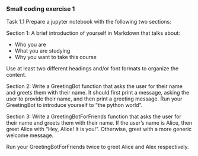 ### Small coding exercise 1


Task 1.1 Prepare a jupyter notebook with the following two sections:


Section 1: A brief introduction of yourself in Markdown that talks about:
  * Who you are 
  * What you are studying
  * Why you want to take this course

Use at least two different headings and/or font formats to organize the content. 

Section 2: 
Write a GreetingBot function that asks the user for their name and greets them with their name.
It should first print a message, asking the user to provide their name, and then print a greeting message. 
Run your GreetingBot to introduce yourself to “the python world”. 

Section 3: 
Write a GreetingBotForFriends function that asks the user for their name and greets them with their name. If the user’s name is Alice, then greet Alice with “Hey, Alice! It is you!”. 
Otherwise, greet with a more generic welcome message.

Run your GreetingBotForFriends twice to greet Alice and Alex respectively.
